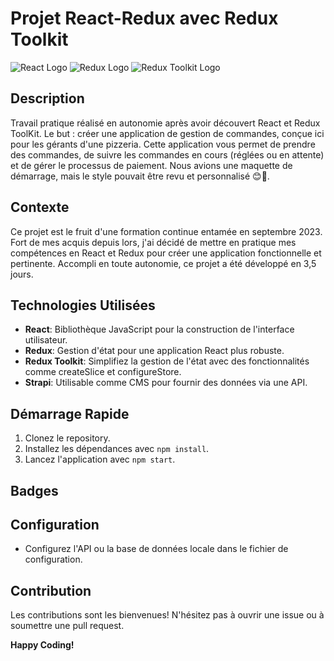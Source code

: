 # Projet React-Redux avec Redux Toolkit

![React Logo](react-logo.png) ![Redux Logo](redux-logo.png) ![Redux Toolkit Logo](redux-toolkit-logo.png)

## Description

Travail pratique réalisé en autonomie après avoir découvert React et Redux ToolKit. Le but : créer une application de gestion de commandes, conçue ici pour les gérants d'une pizzeria. Cette application vous permet de prendre des commandes, de suivre les commandes en cours (réglées ou en attente) et de gérer le processus de paiement.
Nous avions une maquette de démarrage, mais le style pouvait être revu et personnalisé 😊🤘.

## Contexte

Ce projet est le fruit d'une formation continue entamée en septembre 2023. Fort de mes acquis depuis lors, j'ai décidé de mettre en pratique mes compétences en React et Redux pour créer une application fonctionnelle et pertinente. Accompli en toute autonomie, ce projet a été développé en 3,5 jours. 

## Technologies Utilisées

- **React**: Bibliothèque JavaScript pour la construction de l'interface utilisateur.
- **Redux**: Gestion d'état pour une application React plus robuste.
- **Redux Toolkit**: Simplifiez la gestion de l'état avec des fonctionnalités comme createSlice et configureStore.
- **Strapi**: Utilisable comme CMS pour fournir des données via une API.

## Démarrage Rapide

1. Clonez le repository.
2. Installez les dépendances avec `npm install`.
3. Lancez l'application avec `npm start`.

## Badges


## Configuration

- Configurez l'API ou la base de données locale dans le fichier de configuration.

## Contribution

Les contributions sont les bienvenues! N'hésitez pas à ouvrir une issue ou à soumettre une pull request.


**Happy Coding!**

